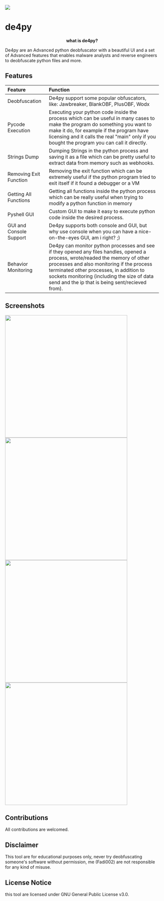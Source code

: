 <a href="#home"><img src="https://github.com/Fadi002/de4py/blob/main/Pictures/de4py.jpg?raw=true"></img></a>
# de4py
<p align="center"><b>what is de4py?</b></p>
De4py are an Advanced python deobfuscator with a beautiful UI and a set of Advanced features that enables malware analysts and reverse engineers to deobfuscate python files and more.

## Features
<table>
  <th align="left">Feature</th>
  <th align="left">Function</th>
  <tbody>
    <tr>
     <td>Deobfuscation</td>
     <td>De4py support some popular obfuscators, like: Jawbreaker, BlankOBF, PlusOBF, Wodx</td>
    </tr>
    <tr>
      <td>Pycode Execution</td>
      <td>Executing your python code inside the process which can be useful in many cases to make the program do something you want to make it do, for example if the program have licensing and it calls the real "main" only if you bought the program you can call it directly.</td>
    </tr>
    <tr>
      <td>Strings Dump</td>
      <td>Dumping Strings in the python process and saving it as a file which can be pretty useful to extract data from memory such as webhooks.</td>
    </tr>
    <tr>
      <td>Removing Exit Function</td>
      <td>Removing the exit function which can be extremely useful if the python program tried to exit itself if it found a debugger or a VM</td>
    </tr>
    <tr>
      <td>Getting All Functions</td>
      <td>Getting all functions inside the python process which can be really useful when trying to modify a python function in memory</td>
    </tr>
    <tr>
      <td>Pyshell GUI</td>
      <td>Custom GUI to make it easy to execute python code inside the desired process.</td>
    </tr>
    <tr>
      <td>GUI and Console Support</td>
      <td>De4py supports both console and GUI, but why use console when you can have a nice-on-the-eyes GUI, am i right? ;)</td>
    </tr>
    <tr>
      <td>Behavior Monitoring</td>
      <td>De4py can monitor python processes and see if they opened any files handles, opened a process, wrote/readed the memory of other processes and also monitoring if the process terminated other processes, in addition to sockets monitoring (including the size of data send and the ip that is being sent/recieved from).</td>
    </tr>
  </tbody>
</table>

## Screenshots
<p float="left">
  <a href="#home"><img src="https://github.com/Fadi002/de4py/blob/main/Pictures/Home.png?raw=true" width="400"></img></a>
  <a href="#home"><img src="https://github.com/Fadi002/de4py/blob/main/Pictures/Deobfuscator.png?raw=true" width="400"></img></a>
  <a href="#home"><img src="https://github.com/Fadi002/de4py/blob/main/Pictures/Shell.png?raw=true" width="400"></img></a>
  <a href="#home"><img src="https://github.com/Fadi002/de4py/blob/main/Pictures/About.png?raw=true" width="400"></img></a>
</p>

## Contributions
All contributions are welcomed.


## Disclaimer
This tool are for educational purposes only, never try deobfuscating someone's software without permission, me (Fadi002) are not responsible for any kind of misuse.

## License Notice
this tool are licensed under GNU General Public License v3.0.
